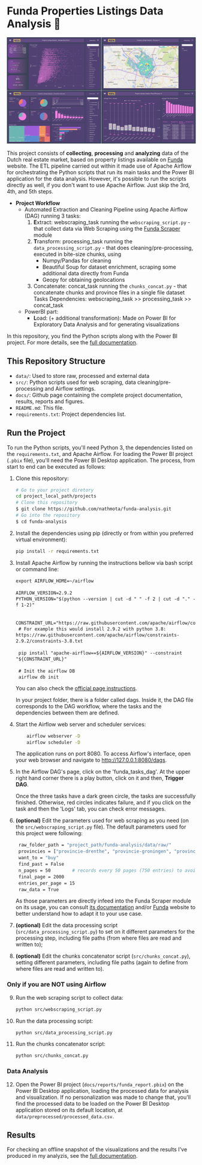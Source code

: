 # Funda Properties Listings Data Analysis 🏡

![Report preview](docs/figures/report_preview.png)

This project consists of **collecting**, **processing** and **analyzing** data of the Dutch real estate market, based on property listings available on [Funda](https://www.funda.nl/) website. The ETL pipeline carried out within it made use of Apache Airflow for orchestrating the Python scripts that run its main tasks and the Power BI application for the data analysis.
However, it's possible to run the scripts directly as well, if you don't want to use Apache Airflow. Just skip the 3rd, 4th, and 5th steps.

- **Project Workflow**
    - Automated Extraction and Cleaning Pipeline using Apache Airflow (DAG) running 3 tasks:
        1. **E**xtract: webscraping_task running the `webscraping_script.py` - that collect data via Web Scraping using the [Funda Scraper](https://github.com/whchien/funda-scraper) module
        2. **T**ransform: processing_task running the `data_processing_script.py` - that does cleaning/pre-processing, executed in bite-size chunks, using
            - Numpy/Pandas for cleaning
            - Beautiful Soup for dataset enrichment, scraping some additional data directly from Funda
            - Geopy for obtaining geolocations
        3. Concatenate: concat_task running the `chunks_concat.py` - that concatenate chunks and province files in a single file dataset
  Tasks Dependencies: webscraping_task >> processing_task >> concat_task
    - PowerBI part:
        - **L**oad: (+ additional transformation): Made on Power BI for Exploratory Data Analysis and for generating visualizations

In this repository, you find the Python scripts along with the Power BI project. For more details, see the [full documentation](https://nathmota.github.io/funda-analysis/).

## This Repository Structure

- `data/`: Used to store raw, processed and external data
- `src/`: Python scripts used for web scraping, data cleaning/pre-processing and Airflow settings.
- `docs/`: Github page containing the complete project documentation, results, reports and figures.
- `README.md`: This file.
- `requirements.txt`: Project dependencies list.

## Run the Project

To run the Python scripts, you'll need Python 3, the dependencies listed on the `requirements.txt`, and Apache Airflow. 
For loading the Power BI project (`.pbix` file), you'll need the Power BI Desktop application. The process, from start to end can be executed as follows:
 
1. Clone this repository:
    ```bash
    # Go to your project diretory
    cd project_local_path/projects
    # Clone this repository
    $ git clone https://github.com/nathmota/funda-analysis.git
    # Go into the repository
    $ cd funda-analysis
    ```
2. Install the dependencies using pip (directly or from within you preferred virtual environment):
    ```bash
    pip install -r requirements.txt
    ```

3. Install Apache Airflow by running the instructions bellow via bash script or command line:
   ```
   export AIRFLOW_HOME=~/airflow
    
   AIRFLOW_VERSION=2.9.2
   PYTHON_VERSION="$(python --version | cut -d " " -f 2 | cut -d "." -f 1-2)"
    
    CONSTRAINT_URL="https://raw.githubusercontent.com/apache/airflow/constraints-${AIRFLOW_VERSION}/constraints-${PYTHON_VERSION}.txt"
    # For example this would install 2.9.2 with python 3.8: https://raw.githubusercontent.com/apache/airflow/constraints-2.9.2/constraints-3.8.txt
    
    pip install "apache-airflow==${AIRFLOW_VERSION}" --constraint "${CONSTRAINT_URL}"
    
    # Init the airflow DB
    airflow db init
    ```
   You can also check the [official page instructions](https://airflow.apache.org/docs/apache-airflow/stable/start.html).

   In your project folder, there is a folder called dags. Inside it, the DAG file corresponds to the DAG workflow, where the tasks and the dependencies between them are defined.

4. Start the Airflow web server and scheduler services:

   ```bash
       airflow webserver -D
       airflow scheduler -D
    ```
   The application runs on port 8080. To access Airflow's interface, open your web browser and navigate to http://127.0.0.1:8080/dags.

5. In the Airflow DAG's page, click on the 'funda_tasks_dag'. At the upper right hand corner there is a play button, click on it and then, **Trigger DAG**.

   Once the three tasks have a dark green circle, the tasks are successfully finished. Otherwise, red circles indicates failure, and if you click on the task and then the 'Logs' tab, you can check error messages.
    
6. **(optional)** Edit the parameters used for web scraping as you need (on the `src/webscraping_script.py` file). The default parameters used for this project were following:
   ```bash
    raw_folder_path = "project_path/funda-analysis/data/raw/"
    provincies = ["provincie-drenthe", "provincie-groningen", "provincie-flevoland", "provincie-friesland", "provincie-zeeland", "provincie-limburg", "provincie-utrecht", "provincie-overijssel","provincie-gelderland","provincie-noord-brabant","provincie-noord-holland","provincie-zuid-holland"]
    want_to = "buy"
    find_past = False
    n_pages = 50        # records every 50 pages (750 entries) to avoid loss in case of execution failure
    final_page = 2000
    entries_per_page = 15
    raw_data = True
    ```
   As those parameters are directly infeed into the Funda Scraper module on its usage, you can consult [its documentation](https://github.com/whchien/funda-scraper) and/or [Funda](https://www.funda.nl/) website to better understand how to adapt it to your use case.

7. **(optional)** Edit the data processing script (`src/data_processing_script.py`) to set on it different parameters for the processing step, including file paths (from where files are read and written to);

8. **(optional)** Edit the chunks concatenator script (`src/chunks_concat.py`), setting different parameters, including file paths (again to define from where files are read and written to).
   

### Only if you are NOT using Airflow

9. Run the web scraping script to collect data:
    ```bash
    python src/webscraping_script.py
    ```

10. Run the data processing script:
    ```bash
    python src/data_processing_script.py
    ```

11. Run the chunks concatenator script:
    ```bash
    python src/chunks_concat.py
    ```


### Data Analysis

12. Open the Power BI project (`docs/reports/funda_report.pbix`) on the Power BI Desktop application, loading the processed data for analysis and visualization. If no personalization was made to change that, you'll find the processed data to be loaded on the Power BI Desktop application stored on its default location, at `data/preprocessed/processed_data.csv`.

## Results
For checking an offline snapshot of the visualizations and the results I've produced in my analyzis, see the [full documentation](https://nathmota.github.io/funda-analysis/).

